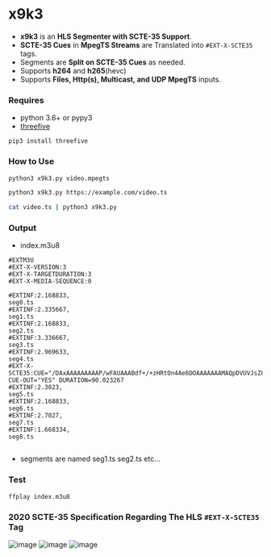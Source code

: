 # x9k3
* __x9k3__ is an __HLS Segmenter with SCTE-35 Support__. 
* __SCTE-35 Cues__ in __MpegTS Streams__ are Translated into `#EXT-X-SCTE35` tags.
* Segments are __Split on SCTE-35 Cues__ as needed.
* Supports __h264__ and __h265__(hevc)
* Supports __Files, Http(s), Multicast, and UDP MpegTS__ inputs.  
 
### Requires 
* python 3.6+ or pypy3
* [threefive](https://github.com/futzu/scte35-threefive)  
```
pip3 install threefive
```

### How to Use
```sh
python3 x9k3.py video.mpegts
```
```sh 
python3 x9k3.py https://example.com/video.ts
```
```sh
cat video.ts | python3 x9k3.py
```

### Output
* index.m3u8
```
#EXTM3U
#EXT-X-VERSION:3
#EXT-X-TARGETDURATION:3
#EXT-X-MEDIA-SEQUENCE:0
 
#EXTINF:2.168833,
seg0.ts
#EXTINF:2.335667,
seg1.ts
#EXTINF:2.168833,
seg2.ts
#EXTINF:3.336667,
seg3.ts
#EXTINF:2.969633,
seg4.ts
#EXT-X-SCTE35:CUE="/DAxAAAAAAAAAP/wFAUAAABdf+/+zHRtOn4Ae6DOAAAAAAAMAQpDVUVJsZ8xMjEqLYemJQ==" CUE-OUT="YES" DURATION=90.023267 
#EXTINF:2.3023,
seg5.ts
#EXTINF:2.168833,
seg6.ts
#EXTINF:2.7027,
seg7.ts
#EXTINF:1.668334,
seg8.ts


```

* segments are named seg1.ts seg2.ts etc...

### Test
```
ffplay index.m3u8
```

### 2020 SCTE-35 Specification Regarding The HLS `#EXT-X-SCTE35` Tag

![image](https://user-images.githubusercontent.com/52701496/160178288-fc75bcfc-b408-43f0-a7ec-83ecdfb10e8b.png)
![image](https://user-images.githubusercontent.com/52701496/160177961-aa7f1706-2f49-4144-a3e3-36efb458037d.png)
![image](https://user-images.githubusercontent.com/52701496/160178082-a978772d-d650-4093-a442-2aeb907bba19.png)








